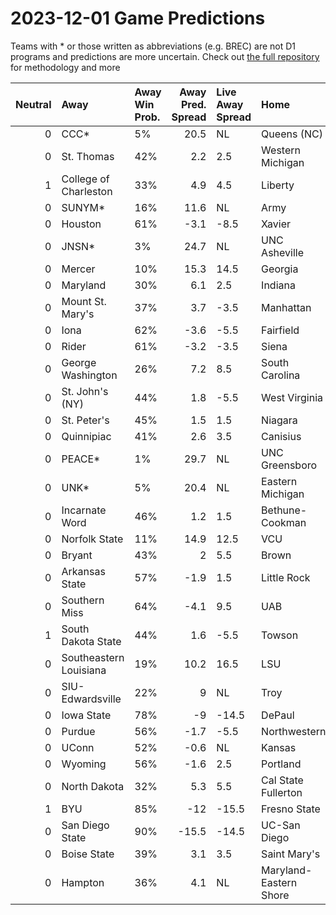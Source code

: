 # 2023-12-01 Game Predictions
Teams with * or those written as abbreviations (e.g. BREC) are not D1 programs and predictions are more uncertain. Check out [the full repository](https://github.com/grdavis/college-basketball-elo) for methodology and more

|   Neutral | Away                   | Away Win Prob.   |   Away Pred. Spread | Live Away Spread   | Home                   | Home Win Prob.   |   Home Pred. Spread |
|----------:|:-----------------------|:-----------------|--------------------:|:-------------------|:-----------------------|:-----------------|--------------------:|
|         0 | CCC*                   | 5%               |                20.5 | NL                 | Queens (NC)            | 95%              |               -20.5 |
|         0 | St. Thomas             | 42%              |                 2.2 | 2.5                | Western Michigan       | 58%              |                -2.2 |
|         1 | College of Charleston  | 33%              |                 4.9 | 4.5                | Liberty                | 67%              |                -4.9 |
|         0 | SUNYM*                 | 16%              |                11.6 | NL                 | Army                   | 84%              |               -11.6 |
|         0 | Houston                | 61%              |                -3.1 | -8.5               | Xavier                 | 39%              |                 3.1 |
|         0 | JNSN*                  | 3%               |                24.7 | NL                 | UNC Asheville          | 97%              |               -24.7 |
|         0 | Mercer                 | 10%              |                15.3 | 14.5               | Georgia                | 90%              |               -15.3 |
|         0 | Maryland               | 30%              |                 6.1 | 2.5                | Indiana                | 70%              |                -6.1 |
|         0 | Mount St. Mary's       | 37%              |                 3.7 | -3.5               | Manhattan              | 63%              |                -3.7 |
|         0 | Iona                   | 62%              |                -3.6 | -5.5               | Fairfield              | 38%              |                 3.6 |
|         0 | Rider                  | 61%              |                -3.2 | -3.5               | Siena                  | 39%              |                 3.2 |
|         0 | George Washington      | 26%              |                 7.2 | 8.5                | South Carolina         | 74%              |                -7.2 |
|         0 | St. John's (NY)        | 44%              |                 1.8 | -5.5               | West Virginia          | 56%              |                -1.8 |
|         0 | St. Peter's            | 45%              |                 1.5 | 1.5                | Niagara                | 55%              |                -1.5 |
|         0 | Quinnipiac             | 41%              |                 2.6 | 3.5                | Canisius               | 59%              |                -2.6 |
|         0 | PEACE*                 | 1%               |                29.7 | NL                 | UNC Greensboro         | 99%              |               -29.7 |
|         0 | UNK*                   | 5%               |                20.4 | NL                 | Eastern Michigan       | 95%              |               -20.4 |
|         0 | Incarnate Word         | 46%              |                 1.2 | 1.5                | Bethune-Cookman        | 54%              |                -1.2 |
|         0 | Norfolk State          | 11%              |                14.9 | 12.5               | VCU                    | 89%              |               -14.9 |
|         0 | Bryant                 | 43%              |                 2   | 5.5                | Brown                  | 57%              |                -2   |
|         0 | Arkansas State         | 57%              |                -1.9 | 1.5                | Little Rock            | 43%              |                 1.9 |
|         0 | Southern Miss          | 64%              |                -4.1 | 9.5                | UAB                    | 36%              |                 4.1 |
|         1 | South Dakota State     | 44%              |                 1.6 | -5.5               | Towson                 | 56%              |                -1.6 |
|         0 | Southeastern Louisiana | 19%              |                10.2 | 16.5               | LSU                    | 81%              |               -10.2 |
|         0 | SIU-Edwardsville       | 22%              |                 9   | NL                 | Troy                   | 78%              |                -9   |
|         0 | Iowa State             | 78%              |                -9   | -14.5              | DePaul                 | 22%              |                 9   |
|         0 | Purdue                 | 56%              |                -1.7 | -5.5               | Northwestern           | 44%              |                 1.7 |
|         0 | UConn                  | 52%              |                -0.6 | NL                 | Kansas                 | 48%              |                 0.6 |
|         0 | Wyoming                | 56%              |                -1.6 | 2.5                | Portland               | 44%              |                 1.6 |
|         0 | North Dakota           | 32%              |                 5.3 | 5.5                | Cal State Fullerton    | 68%              |                -5.3 |
|         1 | BYU                    | 85%              |               -12   | -15.5              | Fresno State           | 15%              |                12   |
|         0 | San Diego State        | 90%              |               -15.5 | -14.5              | UC-San Diego           | 10%              |                15.5 |
|         0 | Boise State            | 39%              |                 3.1 | 3.5                | Saint Mary's           | 61%              |                -3.1 |
|         0 | Hampton                | 36%              |                 4.1 | NL                 | Maryland-Eastern Shore | 64%              |                -4.1 |
